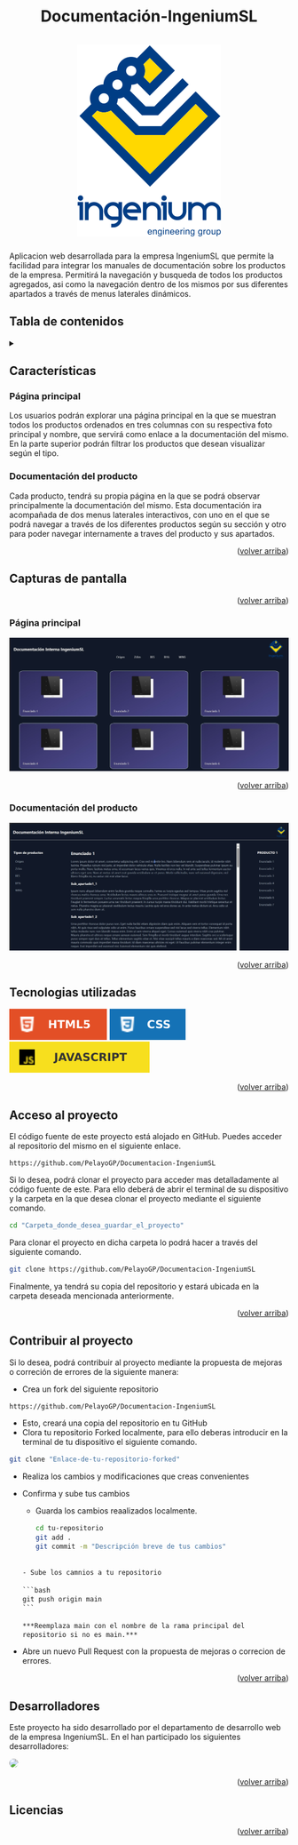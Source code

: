 # <center> Documentación-IngeniumSL </center> <br> <center>![Logo empresa](/ImgReadme//logo_ingenium.svg)</center>

Aplicacion web desarrollada para la empresa IngeniumSL que permite la facilidad para integrar los manuales de documentación sobre los productos de la empresa. Permitirá la navegación y busqueda de todos los productos agregados, asi como la navegación dentro de los mismos por sus diferentes apartados a través de menus laterales dinámicos.

## Tabla de contenidos

<details>
<summary> </summary>

- [Características](#características)
- [Capturas de pantalla](#capturas-de-pantalla)
- [Tecnologias utilizadas](#tecnologias-utilizadas)
- [Acceso al proyecto](#acceso-al-proyecto)
- [Contribuir al proyecto](#contribuir-al-proyecto)
- [Desarrolladores](#desarrolladores)
- [Licencias](#licencias)

</details>

## Características

### Página principal

Los usuarios podrán explorar una página principal en la que se muestran todos los productos ordenados en tres columnas con su respectiva foto principal y nombre, que servirá como enlace a la documentación del mismo.
En la parte superior podrán filtrar los productos que desean visualizar según el tipo.

### Documentación del producto

Cada producto, tendrá su propia página en la que se podrá observar principalmente la documentación del mismo. Esta documentación ira acompañada de dos menus laterales interactivos, con uno en el que se podrá navegar a través de los diferentes productos según su sección y otro para poder navegar internamente a traves del producto y sus apartados.

<p align="right">(<a href="#">volver arriba</a>)</p>

## Capturas de pantalla

<p align="right">(<a href="#">volver arriba</a>)</p>

### Página principal

![PaginaPrincipal](/ImgReadme/cap1.jpg)

<p align="right">(<a href="#">volver arriba</a>)</p>

### Documentación del producto

![Documentacion](/ImgReadme/cap2.jpg)

<p align="right">(<a href="#">volver arriba</a>)</p>

## Tecnologias utilizadas

![HTML](/ImgReadme/HTML.svg)
![CSS](/ImgReadme/CSS.svg)
![JavaScript](/ImgReadme/JS.svg)

<p align="right">(<a href="#">volver arriba</a>)</p>

## Acceso al proyecto

El código fuente de este proyecto está alojado en GitHub. Puedes acceder al repositorio del mismo en el siguiente enlace.

```
https://github.com/PelayoGP/Documentacion-IngeniumSL
```

Si lo desea, podrá clonar el proyecto para acceder mas detalladamente al código fuente de este. Para ello deberá de abrir el terminal de su dispositivo y la carpeta en la que desea clonar el proyecto mediante el siguiente comando.

```bash
cd "Carpeta_donde_desea_guardar_el_proyecto"
```

Para clonar el proyecto en dicha carpeta lo podrá hacer a través del siguiente comando.

```bash
git clone https://github.com/PelayoGP/Documentacion-IngeniumSL
```

Finalmente, ya tendrá su copia del repositorio y estará ubicada en la carpeta deseada mencionada anteriormente.

<p align="right">(<a href="#">volver arriba</a>)</p>

## Contribuir al proyecto

Si lo desea, podrá contribuir al proyecto mediante la propuesta de mejoras o correción de errores de la siguiente manera:

- Crea un fork del siguiente repositorio

```
https://github.com/PelayoGP/Documentacion-IngeniumSL
```

- Esto, creará una copia del repositorio en tu GitHub
- Clora tu repositorio Forked localmente, para ello deberas introducir en la terminal de tu dispositivo el siguiente comando.

```bash
git clone "Enlace-de-tu-repositorio-forked"
```

- Realiza los cambios y modificaciones que creas convenientes
- Confirma y sube tus cambios

  - Guarda los cambios reaalizados localmente.
    ```bash
    cd tu-repositorio
    git add .
    git commit -m "Descripción breve de tus cambios"

  ````

  - Sube los camnios a tu repositorio

  ```bash
  git push origin main
  ```

  ***Reemplaza main con el nombre de la rama principal del repositorio si no es main.***
- Abre un nuevo Pull Request con la propuesta de mejoras o correcion de errores.

<p align="right">(<a href="#">volver arriba</a>)</p>

## Desarrolladores

Este proyecto ha sido desarrollado por el departamento de desarrollo web de la empresa IngeniumSL. En el han participado los siguientes desarrolladores:

<div><a href="https://github.com/PelayoGP"><img src = "https://avatars.githubusercontent.com/u/114652676?s=96&v=4" style="width: 120px; border-radius: 100px;"></a></div>

<p align="right">(<a href="#">volver arriba</a>)</p>

## Licencias

<p align="right">(<a href="#">volver arriba</a>)</p>
